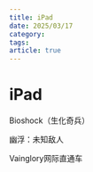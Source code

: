 ```yaml
---
title: iPad
date: 2025/03/17
category: 
tags: 
article: true
---
```

# iPad

Bioshock（生化奇兵）

幽浮：未知敌人

Vainglory网际直通车 